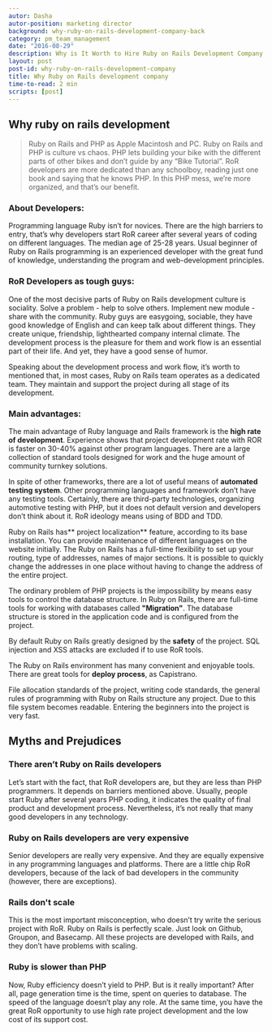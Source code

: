 ```yaml
---
autor: Dasha
autor-position: marketing director
background: why-ruby-on-rails-development-company-back
category: pm_team_management
date: "2016-08-29"
description: Why is It Worth to Hire Ruby on Rails Development Company
layout: post
post-id: why-ruby-on-rails-development-company
title: Why Ruby on Rails development company
time-to-read: 2 min
scripts: [post]
---
```


## Why ruby on rails development

>  Ruby on Rails and PHP as Apple Macintosh and PC. Ruby on Rails and PHP is culture vs chaos. PHP lets building your bike with the different parts of other bikes and don’t guide by any “Bike Tutorial”. RoR developers are more dedicated than any schoolboy, reading just one book and saying that he knows PHP. In this PHP mess, we’re more organized, and that’s our benefit. 

### About Developers:

Programming language Ruby isn’t for novices. There are the high barriers to entry, that’s why developers start RoR career after several years of coding on different languages. The median age of 25-28 years. Usual beginner of Ruby on Rails programming is an experienced developer with the great fund of knowledge, understanding the program and web-development principles.

### RoR Developers as tough guys:

One of the most decisive parts of Ruby on Rails development culture is sociality. Solve a problem - help to solve others. Implement new module - share with the community. Ruby guys are easygoing, sociable, they have good knowledge of English and can keep talk about different things. They create unique, friendship, lighthearted company internal climate. The development process is the pleasure for them and work flow is an essential part of their life. And yet, they have a good sense of humor.   

Speaking about the development process and work flow, it’s worth to mentioned that, in most cases, Ruby on Rails team operates as a dedicated team. They maintain and support the project during all stage of its development.    

### Main advantages:

The main advantage of Ruby language and Rails framework is the **high rate of development**. Experience shows that project development rate with ROR is faster on 30-40% against other program languages. There are a large collection of standard tools designed for work and the huge amount of community turnkey solutions. 

In spite of other frameworks, there are a lot of useful means of **automated testing system**. Other programming languages and framework don’t have any testing tools. Certainly, there are third-party technologies, organizing automotive testing with PHP, but it does not default version and developers don’t think about it. RoR ideology means using of BDD and TDD.

Ruby on Rails has** project localization** feature, according to its base installation. You can provide maintenance of different languages on the website initially. The Ruby on Rails has a full-time flexibility to set up your routing, type of addresses, names of major sections. It is possible to quickly change the addresses in one place without having to change the address of the entire project.    

The ordinary problem of PHP projects is the impossibility by means easy tools to control the database structure. In Ruby on Rails, there are full-time tools for working with databases called **"Migration"**. The database structure is stored in the application code and is configured from the project.

By default Ruby on Rails  greatly designed by the **safety** of the project. SQL injection and XSS attacks are excluded if to use RoR tools.

The Ruby on Rails environment has many convenient and enjoyable tools. There are great tools for **deploy process**, as Capistrano.

File allocation standards of the project, writing code standards, the general rules of programming with Ruby on Rails structure any project. Due to this file system becomes readable. Entering the beginners into the project is very fast.

## Myths and Prejudices

### There aren’t Ruby on Rails developers

Let’s start with the fact, that RoR developers are, but they are less than PHP programmers. It depends on barriers mentioned above. Usually, people start Ruby after several years PHP coding, it indicates the quality of final product and development process. Nevertheless, it’s not really that many good developers in any technology.  

### Ruby on Rails developers are very expensive

Senior developers are really very expensive. And they are equally expensive in any programming languages and platforms. There are a little chip RoR developers, because of the lack of bad developers in the community (however, there are exceptions).

### Rails don't scale

This is the most important misconception, who doesn’t try write the serious project with RoR. Ruby on Rails is perfectly scale. Just look on Github, Groupon, and Basecamp. All these projects are developed with Rails, and they don’t have problems with scaling. 

### Ruby is slower than PHP

Now, Ruby efficiency doesn’t yield to PHP. But is it really important?  After all, page generation time is the time, spent on queries to database. The speed of the language doesn’t play any role. At the same time, you have the great RoR opportunity to use high rate project development and the low cost of its support cost. 
